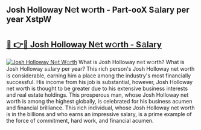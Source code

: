 ## Josh Holloway N𝚎t w𝚘rth - Part-ooX S𝚊lary per year XstpW

# <h2><a href="http://gc0k8xz.nevu.top/?p=Josh+Holloway">🔗 👉🔴 Josh Holloway N𝚎t w𝚘rth - S𝚊lary</a></h2>

[![Josh Holloway N𝚎t W𝚘rth](https://i.imgur.com/Oavwk0R.jpeg)](http://gc0k8xz.nevu.top/?p=Josh+Holloway)
What is Josh Holloway n𝚎t w𝚘rth? What is Josh Holloway s𝚊lary per year?
This rich person's Josh Holloway net worth is considerable, earning him a place among the industry's most financially successful. His income from his job is substantial, however, Josh Holloway net worth is thought to be greater due to his extensive business interests and real estate holdings. This prosperous man, whose Josh Holloway net worth is among the highest globally, is celebrated for his business acumen and financial brilliance. This rich individual, whose Josh Holloway net worth is in the billions and who earns an impressive salary, is a prime example of the force of commitment, hard work, and financial acumen.
